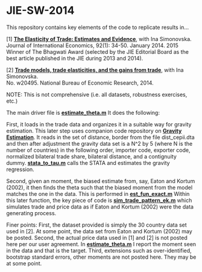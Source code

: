 # JIE-SW-2014

This repository contains key elements of the code to replicate results in...

[1] [**The Elasticity of Trade: Estimates and Evidence**](http://www.waugheconomics.com/uploads/2/2/5/6/22563786/estimate_theta_paper.pdf), with Ina Simonovska.<br>
Journal of International Economics, 92(1): 34-50. January 2014.
2015 Winner of The Bhagwati Award (selected by the JIE Editorial Board as the best article published in the
JIE during 2013 and 2014).

[2] [**Trade models, trade elasticities, and the gains from trade**](http://www.waugheconomics.com/uploads/2/2/5/6/22563786/trade_elasticities.pdf), with Ina Simonovska.<br>
No. w20495. National Bureau of Economic Research, 2014.

NOTE: This is not comprehensive (i.e. all datasets, robustness exercises, etc.)

The main driver file is [**estimate_theta.m**](https://github.com/mwaugh0328/JIE-SW-2014/blob/master/estimate_theta.m) It does the following:

First, it loads in the trade data and organizes it in a suitable way for gravity estimation. This later step uses companion code repository on [**Gravity Estimation**](https://github.com/mwaugh0328/Gravity-Estimation). It reads in the set of distance, border from the file dist_cepii.dta and then after adjustment the gravity data set is a N^2 by 5 (where N is the number of countries) in the following order, importer code, exporter code, normalized bilateral trade share, bilateral distance, and a contignuity dummy. [**stata_to_tau.m**](https://github.com/mwaugh0328/JIE-SW-2014/blob/master/stata_to_tau.m) calls the STATA and estimates the gravity regression. 

Second, given an moment, the biased estimate from, say, Eaton and Kortum (2002), it then finds the theta such that the biased moment from the model matches the one in the data. This is performed in [**est_fun_exact.m**](https://github.com/mwaugh0328/JIE-SW-2014/blob/master/estimate_fun_exact.m) Within this later function, the key piece of code is [**sim_trade_pattern_ek.m**](https://github.com/mwaugh0328/JIE-SW-2014/blob/master/sim_trade_pattern_ek.m) which simulates trade and price data as if Eaton and Kortum (2002) were the data generating process.

Finer points: First, the dataset provided is simply the 30 country data set used in [2]. At some point, the data set from Eaton and Kortum (2002) may be posted. Second, the actual price data used in [1] and [2] is not posted here per our user agreement. In [**estimate_theta.m**](https://github.com/mwaugh0328/JIE-SW-2014/blob/master/estimate_theta.m) I report the moment seen in the data and that is the target. Third, extensions such as over-identified, bootstrap standard errors, other moments are not posted here. They may be at some point. 
